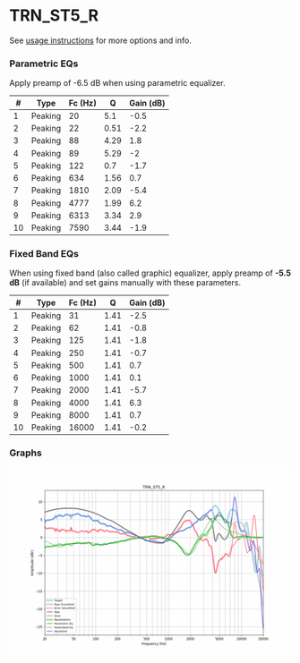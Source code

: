 # TRN_ST5_R
See [usage instructions](https://github.com/jaakkopasanen/AutoEq#usage) for more options and info.

### Parametric EQs
Apply preamp of -6.5 dB when using parametric equalizer.

|   # | Type    |   Fc (Hz) |    Q |   Gain (dB) |
|-----|---------|-----------|------|-------------|
|   1 | Peaking |        20 | 5.1  |        -0.5 |
|   2 | Peaking |        22 | 0.51 |        -2.2 |
|   3 | Peaking |        88 | 4.29 |         1.8 |
|   4 | Peaking |        89 | 5.29 |        -2   |
|   5 | Peaking |       122 | 0.7  |        -1.7 |
|   6 | Peaking |       634 | 1.56 |         0.7 |
|   7 | Peaking |      1810 | 2.09 |        -5.4 |
|   8 | Peaking |      4777 | 1.99 |         6.2 |
|   9 | Peaking |      6313 | 3.34 |         2.9 |
|  10 | Peaking |      7590 | 3.44 |        -1.9 |

### Fixed Band EQs
When using fixed band (also called graphic) equalizer, apply preamp of **-5.5 dB** (if available) and set gains manually with these parameters.

|   # | Type    |   Fc (Hz) |    Q |   Gain (dB) |
|-----|---------|-----------|------|-------------|
|   1 | Peaking |        31 | 1.41 |        -2.5 |
|   2 | Peaking |        62 | 1.41 |        -0.8 |
|   3 | Peaking |       125 | 1.41 |        -1.8 |
|   4 | Peaking |       250 | 1.41 |        -0.7 |
|   5 | Peaking |       500 | 1.41 |         0.7 |
|   6 | Peaking |      1000 | 1.41 |         0.1 |
|   7 | Peaking |      2000 | 1.41 |        -5.7 |
|   8 | Peaking |      4000 | 1.41 |         6.3 |
|   9 | Peaking |      8000 | 1.41 |         0.7 |
|  10 | Peaking |     16000 | 1.41 |        -0.2 |

### Graphs
![](./TRN_ST5_R.png)
